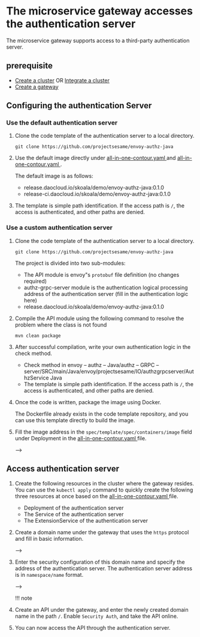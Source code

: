 # The microservice gateway accesses the authentication server

The microservice gateway supports access to a third-party authentication server.

## prerequisite

- [Create a cluster](../../kpanda/user-guide/clusters/create-cluster.md) OR [Integrate a cluster](../../kpanda/user-guide/clusters/integrate-cluster.md)
- [Create a gateway](../gateway/create-gateway.md)

## Configuring the authentication Server

### Use the default authentication server

1. Clone the code template of the authentication server to a local directory.

    ```
    git clone https://github.com/projectsesame/envoy-authz-java
    ```
2. Use the default image directly under [ all-in-one-contour.yaml ](https://github.com/projectsesame/envoy-authz-java/blob/main/all-in-one-contour.yaml) and [ all-in-one-contour.yaml ](https://github.com/projectsesame/envoy-authz-java/blob/main/all-in-one-contour.yaml).

    The default image is as follows:
    - release.daocloud.io/skoala/demo/envoy-authz-java:0.1.0
    - release-ci.daocloud.io/skoala/demo/envoy-authz-java:0.1.0
3. The template is simple path identification. If the access path is `/`, the access is authenticated, and other paths are denied.
### Use a custom authentication server

1. Clone the code template of the authentication server to a local directory.

    ```
    git clone https://github.com/projectsesame/envoy-authz-java
    ```
    
    The project is divided into two sub-modules:

    - The API module is envoy"s `protobuf` file definition (no changes required)
    - authz-grpc-server module is the authentication logical processing address of the authentication server (fill in the authentication logic here)
    - release.daocloud.io/skoala/demo/envoy-authz-java:0.1.0

2. Compile the API module using the following command to resolve the problem where the class is not found

    ```
    mvn clean package
    ```

3. After successful compilation, write your own authentication logic in the check method.

    - Check method in envoy – authz – Java/authz – GRPC – server/SRC/main/Java/envoy/projectsesame/IO/authzgrpcserver/AuthzService Java
    - The template is simple path identification. If the access path is `/`, the access is authenticated, and other paths are denied.

4. Once the code is written, package the image using Docker.

    The Dockerfile already exists in the code template repository, and you can use this template directly to build the image.

5. Fill the image address in the `spec/template/spec/containers/image` field under Deployment in the [ all-in-one-contour.yaml ](https://github.com/projectsesame/envoy-authz-java/blob/main/all-in-one-contour.yaml) file.

    <!--![]()screenshots-->-->

## Access authentication server

1. Create the following resources in the cluster where the gateway resides. You can use the `kubectl apply` command to quickly create the following three resources at once based on the [ all-in-one-contour.yaml ](https://github.com/projectsesame/envoy-authz-java/blob/main/all-in-one-contour.yaml) file.

    - Deployment of the authentication server
    - The Service of the authentication server
    - The ExtensionService of the authentication server

2. Create a domain name under the gateway that uses the `https` protocol and fill in basic information.

    <!--![]()screenshots-->-->

3. Enter the security configuration of this domain name and specify the address of the authentication server. The authentication server address is in `namespace/name` format.

    <!--![]()screenshots-->-->

    !!! note



4. Create an API under the gateway, and enter the newly created domain name in the path `/`. Enable `Security Auth`, and take the API online.

    <!--![]()screenshots-->

5. You can now access the API through the authentication server.
